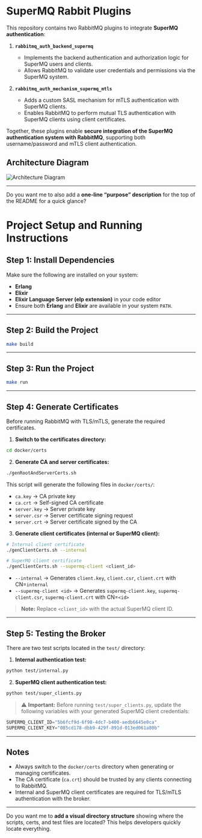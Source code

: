 # SuperMQ Rabbit Plugins

This repository contains two RabbitMQ plugins to integrate **SuperMQ authentication**:

1. **`rabbitmq_auth_backend_supermq`**

   * Implements the backend authentication and authorization logic for SuperMQ users and clients.
   * Allows RabbitMQ to validate user credentials and permissions via the SuperMQ system.

2. **`rabbitmq_auth_mechanism_supermq_mtls`**

   * Adds a custom SASL mechanism for mTLS authentication with SuperMQ clients.
   * Enables RabbitMQ to perform mutual TLS authentication with SuperMQ clients using client certificates.

Together, these plugins enable **secure integration of the SuperMQ authentication system with RabbitMQ**, supporting both username/password and mTLS client authentication.

## Architecture Diagram

![Architecture Diagram](./architecture.drawio.svg)

---

Do you want me to also add a **one-line “purpose” description** for the top of the README for a quick glance?


# Project Setup and Running Instructions

## Step 1: Install Dependencies

Make sure the following are installed on your system:

* **Erlang**
* **Elixir**
* **Elixir Language Server (elp extension)** in your code editor
* Ensure both **Erlang** and **Elixir** are available in your system `PATH`.

---

## Step 2: Build the Project

```bash
make build
```

---

## Step 3: Run the Project

```bash
make run
```

---

## Step 4: Generate Certificates

Before running RabbitMQ with TLS/mTLS, generate the required certificates.

1. **Switch to the certificates directory:**

```bash
cd docker/certs
```

2. **Generate CA and server certificates:**

```bash
./genRootAndServerCerts.sh
```

This script will generate the following files in `docker/certs/`:

* `ca.key` → CA private key
* `ca.crt` → Self-signed CA certificate
* `server.key` → Server private key
* `server.csr` → Server certificate signing request
* `server.crt` → Server certificate signed by the CA

3. **Generate client certificates (internal or SuperMQ client):**

```bash
# Internal client certificate
./genClientCerts.sh --internal

# SuperMQ client certificate
./genClientCerts.sh --supermq-client <client_id>
```

* `--internal` → Generates `client.key`, `client.csr`, `client.crt` with CN=`internal`
* `--supermq-client <id>` → Generates `supermq-client.key`, `supermq-client.csr`, `supermq-client.crt` with CN=`<id>`

> **Note:** Replace `<client_id>` with the actual SuperMQ client ID.

---

## Step 5: Testing the Broker

There are two test scripts located in the `test/` directory:

1. **Internal authentication test:**

```bash
python test/internal.py
```

2. **SuperMQ client authentication test:**

```bash
python test/super_clients.py
```

> ⚠️ **Important:** Before running `test/super_clients.py`, update the following variables with your generated SuperMQ client credentials:

```python
SUPERMQ_CLIENT_ID="5b6fcf9d-6f98-4dc7-b400-aedb6645e0ca"
SUPERMQ_CLIENT_KEY="085cd178-dbb9-429f-891d-013ed061a80b"
```

---

## Notes

* Always switch to the `docker/certs` directory when generating or managing certificates.
* The CA certificate (`ca.crt`) should be trusted by any clients connecting to RabbitMQ.
* Internal and SuperMQ client certificates are required for TLS/mTLS authentication with the broker.

---

Do you want me to **add a visual directory structure** showing where the scripts, certs, and test files are located? This helps developers quickly locate everything.
